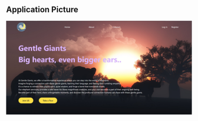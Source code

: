 ## Application Picture

![Screenshot](https://github.com/satyamrao789/HTML_learning/raw/main/Tailwind%20CSS/images/application.jpeg)
